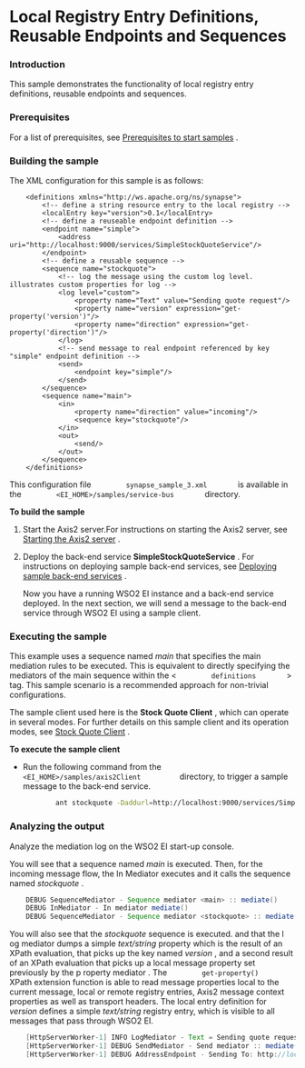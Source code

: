 # Local Registry Entry Definitions, Reusable Endpoints and Sequences

### Introduction

This sample demonstrates the functionality of local registry entry
definitions, reusable endpoints and sequences.

### Prerequisites

For a list of prerequisites, see [Prerequisites to start
samples](https://docs.wso2.com/display/EI650/Setting+Up+the+ESB+Samples#SettingUptheESBSamples-ESBSamplePrerequisites)
.

### Building the sample

The XML configuration for this sample is as follows:

``` 
    <definitions xmlns="http://ws.apache.org/ns/synapse">
        <!-- define a string resource entry to the local registry -->
        <localEntry key="version">0.1</localEntry>
        <!-- define a reuseable endpoint definition -->
        <endpoint name="simple">
            <address uri="http://localhost:9000/services/SimpleStockQuoteService"/>
        </endpoint>
        <!-- define a reusable sequence -->
        <sequence name="stockquote">
            <!-- log the message using the custom log level. illustrates custom properties for log -->
            <log level="custom">
                <property name="Text" value="Sending quote request"/>
                <property name="version" expression="get-property('version')"/>
                <property name="direction" expression="get-property('direction')"/>
            </log>
            <!-- send message to real endpoint referenced by key "simple" endpoint definition -->
            <send>
                <endpoint key="simple"/>
            </send>
        </sequence>
        <sequence name="main">
            <in>
                <property name="direction" value="incoming"/>
                <sequence key="stockquote"/>
            </in>
            <out>
                <send/>
            </out>
        </sequence>
    </definitions>
```

This configuration file `         synapse_sample_3.xml        ` is
available in the `         <EI_HOME>/samples/service-bus        `
directory.

**To build the sample**

1.  Start the Axis2 server.For instructions on starting the Axis2
    server, see [Starting the Axis2
    server](https://docs.wso2.com/display/EI650/Setting+Up+the+ESB+Samples#SettingUptheESBSamples-Axis2server)
    .

2.  Deploy the back-end service **SimpleStockQuoteService** . For
    instructions on deploying sample back-end services, see [Deploying
    sample back-end
    services](https://docs.wso2.com/display/EI650/Setting+Up+the+ESB+Samples#SettingUptheESBSamples-Backend)
    .

    Now you have a running WSO2 EI instance and a back-end service
    deployed. In the next section, we will send a message to the
    back-end service through WSO2 EI using a sample client.

### Executing the sample

This example uses a sequence named *main* that specifies the main
mediation rules to be executed. This is equivalent to directly
specifying the mediators of the main sequence within the \<
`         definitions        ` \> tag. This sample scenario is a
recommended approach for non-trivial configurations.

The sample client used here is the **Stock Quote Client** , which can
operate in several modes. For further details on this sample client and
its operation modes, see [Stock Quote
Client](https://docs.wso2.com/display/EI650/Using+the+Sample+Clients#UsingtheSampleClients-StockQuoteClient)
.

**To execute the sample client**

-   Run the following command from the
    `           <EI_HOME>/samples/axis2Client          ` directory, to
    trigger a sample message to the back-end service.

    ``` bash
            ant stockquote -Daddurl=http://localhost:9000/services/SimpleStockQuoteService -Dtrpurl=http://localhost:8280/
    ```

### Analyzing the output

Analyze the mediation log on the WSO2 EI start-up console.

You will see that a sequence named *main* is executed. Then, for the
incoming message flow, the In Mediator executes and it calls the
sequence named *stockquote* .

``` java
    DEBUG SequenceMediator - Sequence mediator <main> :: mediate()
    DEBUG InMediator - In mediator mediate()
    DEBUG SequenceMediator - Sequence mediator <stockquote> :: mediate()
```

You will also see that the *stockquote* sequence is executed. and that
the l og mediator dumps a simple *text/string* property which is the
result of an XPath evaluation, that picks up the key named *version* ,
and a second result of an XPath evaluation that picks up a local message
property set previously by the p roperty mediator . The
`         get-property()        ` XPath extension function is able to
read message properties local to the current message, local or remote
registry entries, Axis2 message context properties as well as transport
headers. The local entry definition for *version* defines a simple
*text/string* registry entry, which is visible to all messages that pass
through WSO2 EI.

``` java
    [HttpServerWorker-1] INFO LogMediator - Text = Sending quote request, version = 0.1, direction = incoming
    [HttpServerWorker-1] DEBUG SendMediator - Send mediator :: mediate()
    [HttpServerWorker-1] DEBUG AddressEndpoint - Sending To: http://localhost:9000/services/SimpleStockQuoteService
```
